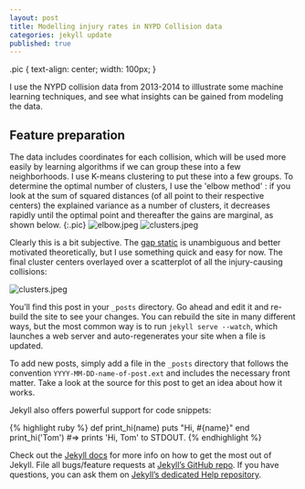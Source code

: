 ```yaml
---
layout: post
title: Modelling injury rates in NYPD Collision data
categories: jekyll update
published: true
---
```



.pic {
  text-align: center;
  width: 100px;
}

I use the NYPD collision data from 2013-2014 to illlustrate some machine learning techniques, and see what insights can be gained from modeling the data.

## Feature preparation
The data includes coordinates for each collision, which will be used more easily by learning algorithms if we can group these into a few neighborhoods. I use K-means clustering to put these into a few groups. To determine the optimal number of clusters, I use the 'elbow method' : if you look at the sum of squared distances (of all point to their respective centers) the explained variance as a number of clusters, it decreases rapidly until the optimal point and thereafter the gains are marginal, as shown below.
{:.pic}
![elbow.jpeg]({{site.baseurl}}/_posts/elbow.jpeg) ![clusters.jpeg]({{site.baseurl}}/_posts/clusters.jpeg)

Clearly this is a bit subjective. The [gap static](https://web.stanford.edu/~hastie/Papers/gap.pdf) is unambiguous and better motivated theoretically, but I use something quick and easy for now. The final cluster centers overlayed over a scatterplot of all the injury-causing collisions:

![clusters.jpeg]({{site.baseurl}}/_posts/clusters.jpeg)

 



You’ll find this post in your `_posts` directory. Go ahead and edit it and re-build the site to see your changes. You can rebuild the site in many different ways, but the most common way is to run `jekyll serve --watch`, which launches a web server and auto-regenerates your site when a file is updated.

To add new posts, simply add a file in the `_posts` directory that follows the convention `YYYY-MM-DD-name-of-post.ext` and includes the necessary front matter. Take a look at the source for this post to get an idea about how it works.

Jekyll also offers powerful support for code snippets:

{% highlight ruby %}
def print_hi(name)
  puts "Hi, #{name}"
end
print_hi('Tom')
#=> prints 'Hi, Tom' to STDOUT.
{% endhighlight %}

Check out the [Jekyll docs][jekyll] for more info on how to get the most out of Jekyll. File all bugs/feature requests at [Jekyll’s GitHub repo][jekyll-gh]. If you have questions, you can ask them on [Jekyll’s dedicated Help repository][jekyll-help].

[jekyll]:      http://jekyllrb.com
[jekyll-gh]:   https://github.com/jekyll/jekyll
[jekyll-help]: https://github.com/jekyll/jekyll-help
